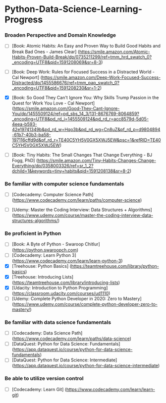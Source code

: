 # Python-Data-Science-Learning-Progress

### Broaden Perspective and Domain Knowledge

- [ ] [Book: Atomic Habits: An Easy and Proven Way to Build Good Habits and Break Bad Ones - James Clear] (https://smile.amazon.com/Atomic-Habits-Proven-Build-Break/dp/0735211299/ref=tmm_hrd_swatch_0?_encoding=UTF8&qid=1591208069&sr=8-3)
- [ ] [Book: Deep Work: Rules for Focused Success in a Distracted World - Cal Newport] (https://smile.amazon.com/Deep-Work-Focused-Success-Distracted/dp/1455586676/ref=tmm_pap_swatch_0?_encoding=UTF8&qid=1591208230&sr=1-2)
- [X] [Book: So Good They Can't Ignore You: Why Skills Trump Passion in the Quest for Work You Love - Cal Newport] (https://smile.amazon.com/Good-They-Cant-Ignore-You/dp/1455509124/ref=pd_sbs_14_3/131-8676769-8064859?_encoding=UTF8&pd_rd_i=1455509124&pd_rd_r=acc8579d-5d05-4eea-b593-42e19741349b&pd_rd_w=Hqo3b&pd_rd_wg=Cn8uZ&pf_rd_p=d9804894-61b7-40b3-ba58-197116cffd9d&pf_rd_r=TE40C5YH5V0GX5XWJ5EW&psc=1&refRID=TE40C5YH5V0GX5XWJ5EW)
- [ ] [Book: Tiny Habits: The Small Changes That Change Everything - BJ Fogg, PhD] (https://smile.amazon.com/Tiny-Habits-Changes-Change-Everything/dp/0358003326/ref=sr_1_2?dchild=1&keywords=tiny+habits&qid=1591208138&sr=8-2)


### Be familiar with computer science fundamentals
- [ ] [Codecademy: Computer Science Path] (https://www.codecademy.com/learn/paths/computer-science)
- [ ] [Udemy: Master the Coding Interview: Data Structures + Algorithms] (https://www.udemy.com/course/master-the-coding-interview-data-structures-algorithms/)


### Be proficient in Python
- [ ] [Book: A Byte of Python - Swaroop Chitlur] (https://python.swaroopch.com)
- [ ] [Codecademy: Learn Python 3] (https://www.codecademy.com/learn/learn-python-3)
- [X] [Treehouse: Python Basics] (https://teamtreehouse.com/library/python-basics)
- [X] [Treehouse: Introducing Lists] (https://teamtreehouse.com/library/introducing-lists)
- [X] [Udacity: Introduction to Python Programming] (https://classroom.udacity.com/courses/ud1110)
- [ ] [Udemy: Complete Python Developer in 2020: Zero to Mastery] (https://www.udemy.com/course/complete-python-developer-zero-to-mastery/)

### Be familiar with data science fundamentals
- [ ] [Codecademy: Data Science Path] (https://www.codecademy.com/learn/paths/data-science)
- [ ] [DataQuest: Python for Data Science: Fundamentals] (https://app.dataquest.io/course/python-for-data-science-fundamentals)
- [ ] [DataQuest: Python for Data Science: Intermediate] (https://app.dataquest.io/course/python-for-data-science-intermediate)

### Be able to utilize version control
- [ ] [Codecademy: Learn Git] (https://www.codecademy.com/learn/learn-git)
